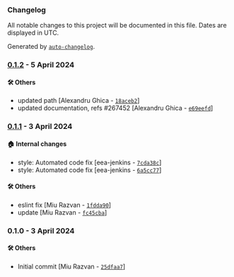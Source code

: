 ### Changelog

All notable changes to this project will be documented in this file. Dates are displayed in UTC.

Generated by [`auto-changelog`](https://github.com/CookPete/auto-changelog).

### [0.1.2](https://github.com/eea/volto-block-data-table/compare/0.1.1...0.1.2) - 5 April 2024

#### :hammer_and_wrench: Others

- updated path [Alexandru Ghica - [`18aceb2`](https://github.com/eea/volto-block-data-table/commit/18aceb25ac2c76dc13ffdcf25d44a38eb2736e9b)]
- updated documentation, refs #267452 [Alexandru Ghica - [`e69eefd`](https://github.com/eea/volto-block-data-table/commit/e69eefd1108329bb365b00eceb0560a9ee60f9a0)]
### [0.1.1](https://github.com/eea/volto-block-data-table/compare/0.1.0...0.1.1) - 3 April 2024

#### :house: Internal changes

- style: Automated code fix [eea-jenkins - [`7cda38c`](https://github.com/eea/volto-block-data-table/commit/7cda38c202786b97cc9f38a757979d6b439fb1a1)]
- style: Automated code fix [eea-jenkins - [`6a5cc77`](https://github.com/eea/volto-block-data-table/commit/6a5cc77f619dd5a0695824c37d7976d8489c11e4)]

#### :hammer_and_wrench: Others

- eslint fix [Miu Razvan - [`1fdda90`](https://github.com/eea/volto-block-data-table/commit/1fdda90f0564f63af1533c05dea4c9d623733aed)]
- update [Miu Razvan - [`fc45cba`](https://github.com/eea/volto-block-data-table/commit/fc45cbac01736dcaad4b1a70cd40dffc5a4e1142)]
### 0.1.0 - 3 April 2024

#### :hammer_and_wrench: Others

- Initial commit [Miu Razvan - [`25dfaa7`](https://github.com/eea/volto-block-data-table/commit/25dfaa778b3870895e4896611cdfa6bee6235a7d)]
